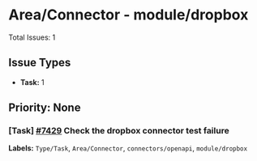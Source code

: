 # Area/Connector - module/dropbox

Total Issues: 1

## Issue Types

- **Task:** 1

## Priority: None

### [Task] [#7429](https://github.com/ballerina-platform/ballerina-library/issues/7429) Check the dropbox connector test failure
**Labels:** `Type/Task`, `Area/Connector`, `connectors/openapi`, `module/dropbox`

